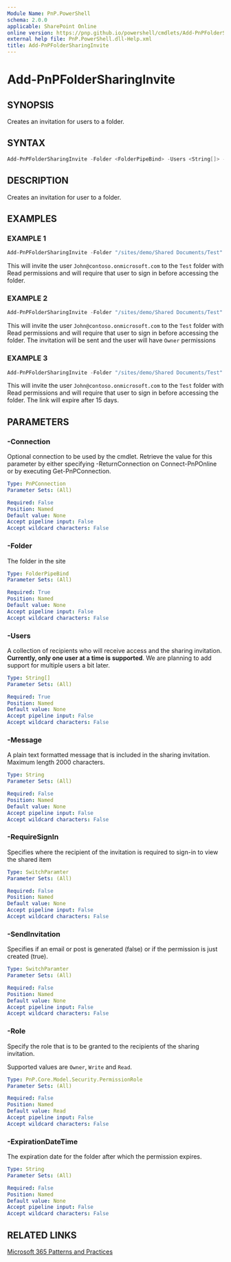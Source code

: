 ```yaml
---
Module Name: PnP.PowerShell
schema: 2.0.0
applicable: SharePoint Online
online version: https://pnp.github.io/powershell/cmdlets/Add-PnPFolderSharingInvite.html
external help file: PnP.PowerShell.dll-Help.xml
title: Add-PnPFolderSharingInvite
---
```

  
# Add-PnPFolderSharingInvite

## SYNOPSIS
Creates an invitation for users to a folder.

## SYNTAX

```powershell
Add-PnPFolderSharingInvite -Folder <FolderPipeBind> -Users <String[]> -Message <String> -RequireSignIn <SwitchParameter> -SendInvitation <SwitchParameter> -Role <PermissionRole> -ExpirationDateTime <DateTime> [-Connection <PnPConnection>] 
```

## DESCRIPTION

Creates an invitation for user to a folder.

## EXAMPLES

### EXAMPLE 1
```powershell
Add-PnPFolderSharingInvite -Folder "/sites/demo/Shared Documents/Test" -Users "john@contoso.onmicrosoft.com" -RequireSignIn
```

This will invite the user `John@contoso.onmicrosoft.com` to the `Test` folder with Read permissions and will require that user to sign in before accessing the folder.

### EXAMPLE 2
```powershell
Add-PnPFolderSharingInvite -Folder "/sites/demo/Shared Documents/Test" -Users "john@contoso.onmicrosoft.com" -RequireSignIn -SendInvitation -Role Owner
```

This will invite the user `John@contoso.onmicrosoft.com` to the `Test` folder with Read permissions and will require that user to sign in before accessing the folder. The invitation will be sent and the user will have `Owner` permissions

### EXAMPLE 3
```powershell
Add-PnPFolderSharingInvite -Folder "/sites/demo/Shared Documents/Test" -Users "john@contoso.onmicrosoft.com" -RequireSignIn -ExpirationDate (Get-Date).AddDays(15)
```

This will invite the user `John@contoso.onmicrosoft.com` to the `Test` folder with Read permissions and will require that user to sign in before accessing the folder. The link will expire after 15 days.

## PARAMETERS

### -Connection
Optional connection to be used by the cmdlet. Retrieve the value for this parameter by either specifying -ReturnConnection on Connect-PnPOnline or by executing Get-PnPConnection.

```yaml
Type: PnPConnection
Parameter Sets: (All)

Required: False
Position: Named
Default value: None
Accept pipeline input: False
Accept wildcard characters: False
```

### -Folder
The folder in the site

```yaml
Type: FolderPipeBind
Parameter Sets: (All)

Required: True
Position: Named
Default value: None
Accept pipeline input: False
Accept wildcard characters: False
```

### -Users
A collection of recipients who will receive access and the sharing invitation.
**Currently, only one user at a time is supported**. We are planning to add support for multiple users a bit later.

```yaml
Type: String[]
Parameter Sets: (All)

Required: True
Position: Named
Default value: None
Accept pipeline input: False
Accept wildcard characters: False
```

### -Message
A plain text formatted message that is included in the sharing invitation. Maximum length 2000 characters.

```yaml
Type: String
Parameter Sets: (All)

Required: False
Position: Named
Default value: None
Accept pipeline input: False
Accept wildcard characters: False
```

### -RequireSignIn
Specifies where the recipient of the invitation is required to sign-in to view the shared item

```yaml
Type: SwitchParamter
Parameter Sets: (All)

Required: False
Position: Named
Default value: None
Accept pipeline input: False
Accept wildcard characters: False
```

### -SendInvitation
Specifies if an email or post is generated (false) or if the permission is just created (true).

```yaml
Type: SwitchParamter
Parameter Sets: (All)

Required: False
Position: Named
Default value: None
Accept pipeline input: False
Accept wildcard characters: False
```

### -Role
Specify the role that is to be granted to the recipients of the sharing invitation.

Supported values are `Owner`, `Write` and `Read`.

```yaml
Type: PnP.Core.Model.Security.PermissionRole
Parameter Sets: (All)

Required: False
Position: Named
Default value: Read
Accept pipeline input: False
Accept wildcard characters: False
```

### -ExpirationDateTime
The expiration date for the folder after which the permission expires.

```yaml
Type: String
Parameter Sets: (All)

Required: False
Position: Named
Default value: None
Accept pipeline input: False
Accept wildcard characters: False
```

## RELATED LINKS

[Microsoft 365 Patterns and Practices](https://aka.ms/m365pnp)
